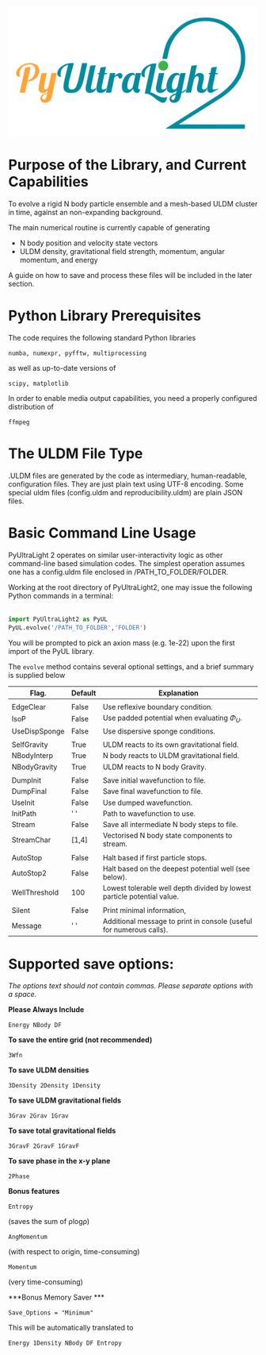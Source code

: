 <center><img src="PyULLogo.png" alt="Logo" width="560" align = "center"/></center>

# Purpose of the Library, and Current Capabilities

To evolve a rigid N body particle ensemble and a mesh-based ULDM cluster in time, against an non-expanding background.

The main numerical routine is currently capable of generating 

* N body position and velocity state vectors
* ULDM density, gravitational field strength, momentum, angular momentum, and energy

A guide on how to save and process these files will be included in the later section.


# Python Library Prerequisites

The code requires the following standard Python libraries

    numba, numexpr, pyfftw, multiprocessing
  
as well as up-to-date versions of
  
    scipy, matplotlib

In order to enable media output capabilities, you need a properly configured distribution of 

    ffmpeg

# The ULDM File Type

.ULDM files are generated by the code as intermediary, human-readable, configuration files. They are just plain text using UTF-8 encoding. Some special uldm files (config.uldm and reproducibility.uldm) are plain JSON files.

# Basic Command Line Usage

PyUltraLight 2 operates on similar user-interactivity logic as other command-line based simulation codes. The simplest operation assumes one has a config.uldm file enclosed in /PATH_TO_FOLDER/FOLDER.

Working at the root directory of PyUltraLight2, one may issue the following Python commands in a terminal:

```python

import PyUltraLight2 as PyUL
PyUL.evolve('/PATH_TO_FOLDER','FOLDER')

```

You will be prompted to pick an axion mass (e.g. 1e-22) upon the first import of the PyUL library.

The ``evolve`` method contains several optional settings, and a brief summary is supplied below


| Flag.         | Default          |Explanation                                                              |
|---------------|------------------|-------------------------------------------------------------------------|
|               |                  |                                                                         |
| EdgeClear     | False            | Use reflexive boundary condition.                                       |
| IsoP          | False            | Use padded potential when evaluating $\Phi_U$.                          |
| UseDispSponge | False            | Use dispersive sponge conditions.                                       |
|               |                  |                                                                         |
| SelfGravity   | True             | ULDM reacts to its own gravitational field.                             |
| NBodyInterp   | True             | N body reacts to ULDM gravitational field.                              |
| NBodyGravity  | True             | ULDM reacts to N body Gravity.                                          |
|               |                  |                                                                         |
| DumpInit      | False            | Save initial wavefunction to file.                                      |
| DumpFinal     | False            | Save final wavefunction to file.                                        |
| UseInit       | False            | Use dumped wavefunction.                                                |
| InitPath      | ' '              | Path to wavefunction to use.                                            |
| Stream        | False            | Save all intermediate N body steps to file.                             |
| StreamChar    | [1,4]            | Vectorised N body state components to stream.                           |
|               |                  |                                                                         |
| AutoStop      | False            | Halt based if first particle stops.                                     |
| AutoStop2     | False            | Halt based on the deepest potential well (see below).                   |
| WellThreshold | 100              | Lowest tolerable well depth divided by lowest particle potential value. |
|               |                  |                                                                         |
| Silent        | False            | Print minimal information,                                              |
| Message       | ' '              | Additional message to print in console (useful for numerous calls).     |


# Supported save options:

*The options text should not contain commas. Please separate options with a space.*

**Please Always Include**

    Energy NBody DF

**To save the entire grid (not recommended)**

    3Wfn
    
**To save ULDM densities**

    3Density 2Density 1Density
    
**To save ULDM gravitational fields**

    3Grav 2Grav 1Grav
    
**To save total gravitational fields**

    3GravF 2GravF 1GravF
    
**To save phase in the x-y plane**

    2Phase

**Bonus features**

    Entropy 
(saves the sum of ρlogρ)
    
    AngMomentum
(with respect to origin, time-consuming)
    
    Momentum
(very time-consuming)
    
    

***Bonus Memory Saver ***

    Save_Options = "Minimum"
    
This will be automatically translated to 
    
    Energy 1Density NBody DF Entropy
